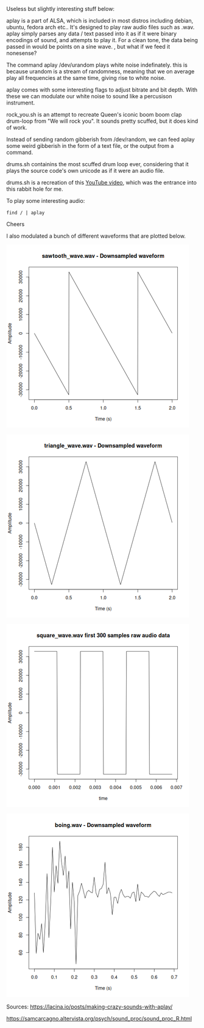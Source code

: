 Useless but slightly interesting stuff below:

aplay is a part of ALSA, which is included in most distros including debian, ubuntu, fedora arch etc.. It's designed to play raw audio files such as .wav. aplay simply parses any data / text passed into it as if it were binary encodings of sound, and attempts to play it. For a clean tone, the data being passed in would be points on a sine wave. , but what if we feed it nonesense?

The command aplay /dev/urandom plays white noise indefinately. this is because urandom is a stream of randomness, meaning that we on average play all frequencies at the same time, giving rise to white noise.

aplay comes with some interesting flags to adjust bitrate and bit depth. With these we can modulate our white noise to sound like a percusison instrument.

rock_you.sh is an attempt to recreate Queen's iconic boom boom clap drum-loop from "We will rock you". It sounds pretty scuffed, but it does kind of work.

Instead of sending random gibberish from /dev/random, we can feed aplay some weird gibberish in the form of a text file, or the output from a command.

drums.sh containins the most scuffed drum loop ever, considering that it plays the source code's own unicode as if it were an audio file.

drums.sh is a recreation of this [YouTube video](https://www.youtube.com/watch?v=TwJdcgEClMU), which was the entrance into this rabbit hole for me.

To play some interesting audio:

    find / | aplay

Cheers

I also modulated a bunch of different waveforms that are plotted below.

![alt text](<plots/sawtooth_wave.wav full Downsampled waveform.png>)

![alt text](<plots/triangle_wave.wav full Downsampled waveform.png>)

![alt text](<plots/square_wave.wav first 300 samples raw audio data.png>)

![alt text](<plots/boing.wav full Downsampled waveform.png>)

Sources:
https://lacina.io/posts/making-crazy-sounds-with-aplay/

https://samcarcagno.altervista.org/psych/sound_proc/sound_proc_R.html


